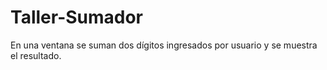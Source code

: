# Taller-Sumador
En una ventana se suman dos dígitos ingresados por usuario y se muestra el resultado. 
